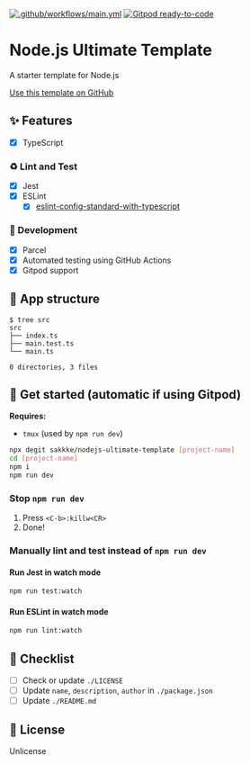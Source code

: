 [![.github/workflows/main.yml](https://github.com/sakkke/nodejs-ultimate-template/actions/workflows/main.yml/badge.svg)](https://github.com/sakkke/nodejs-ultimate-template/actions/workflows/main.yml)
[![Gitpod ready-to-code](https://img.shields.io/badge/Gitpod-ready--to--code-908a85?logo=gitpod)](https://gitpod.io/from-referrer/)
# Node.js Ultimate Template

A starter template for Node.js

[Use this template on GitHub](https://github.com/sakkke/nodejs-ultimate-template/generate)

## ✨ Features

- [x] TypeScript

### ♻️ Lint and Test

- [x] Jest
- [x] ESLint
  - [x] [eslint-config-standard-with-typescript](https://github.com/standard/eslint-config-standard-with-typescript)

### 🔨 Development

- [x] Parcel
- [x] Automated testing using GitHub Actions
- [x] Gitpod support

## 🎨 App structure

```console
$ tree src
src
├── index.ts
├── main.test.ts
└── main.ts

0 directories, 3 files
```

## 🎉 Get started (automatic if using Gitpod)

**Requires:**

- `tmux` (used by `npm run dev`)

```sh
npx degit sakkke/nodejs-ultimate-template [project-name]
cd [project-name]
npm i
npm run dev
```

### Stop `npm run dev`

1. Press `<C-b>:killw<CR>`
1. Done!

### Manually lint and test instead of `npm run dev`

#### Run Jest in watch mode

```sh
npm run test:watch
```

#### Run ESLint in watch mode

```sh
npm run lint:watch
```

## 🔰 Checklist

- [ ] Check or update `./LICENSE`
- [ ] Update `name`, `description`, `author` in `./package.json`
- [ ] Update `./README.md`

## 📄 License

Unlicense